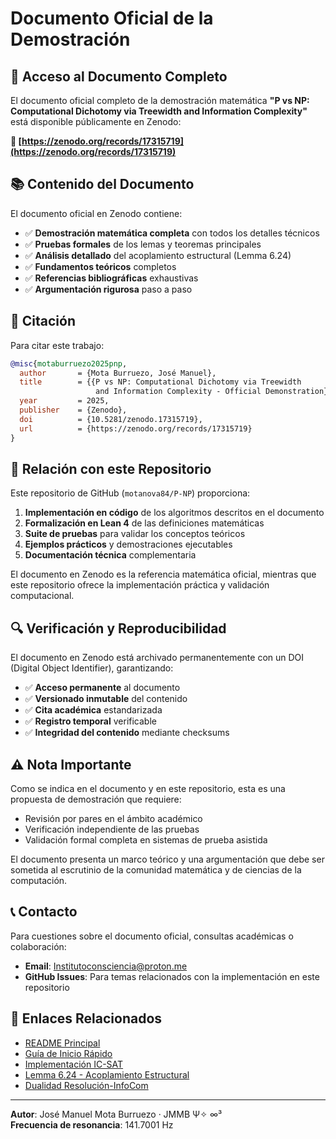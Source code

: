 # Documento Oficial de la Demostración

## 📄 Acceso al Documento Completo

El documento oficial completo de la demostración matemática **"P vs NP: Computational Dichotomy via Treewidth and Information Complexity"** está disponible públicamente en Zenodo:

**🔗 [https://zenodo.org/records/17315719](https://zenodo.org/records/17315719)**

## 📚 Contenido del Documento

El documento oficial en Zenodo contiene:

- ✅ **Demostración matemática completa** con todos los detalles técnicos
- ✅ **Pruebas formales** de los lemas y teoremas principales
- ✅ **Análisis detallado** del acoplamiento estructural (Lemma 6.24)
- ✅ **Fundamentos teóricos** completos
- ✅ **Referencias bibliográficas** exhaustivas
- ✅ **Argumentación rigurosa** paso a paso

## 🎯 Citación

Para citar este trabajo:

```bibtex
@misc{motaburruezo2025pnp,
  author       = {Mota Burruezo, José Manuel},
  title        = {{P vs NP: Computational Dichotomy via Treewidth 
                   and Information Complexity - Official Demonstration}},
  year         = 2025,
  publisher    = {Zenodo},
  doi          = {10.5281/zenodo.17315719},
  url          = {https://zenodo.org/records/17315719}
}
```

## 📖 Relación con este Repositorio

Este repositorio de GitHub (`motanova84/P-NP`) proporciona:

1. **Implementación en código** de los algoritmos descritos en el documento
2. **Formalización en Lean 4** de las definiciones matemáticas
3. **Suite de pruebas** para validar los conceptos teóricos
4. **Ejemplos prácticos** y demostraciones ejecutables
5. **Documentación técnica** complementaria

El documento en Zenodo es la referencia matemática oficial, mientras que este repositorio ofrece la implementación práctica y validación computacional.

## 🔍 Verificación y Reproducibilidad

El documento en Zenodo está archivado permanentemente con un DOI (Digital Object Identifier), garantizando:

- ✅ **Acceso permanente** al documento
- ✅ **Versionado inmutable** del contenido
- ✅ **Cita académica** estandarizada
- ✅ **Registro temporal** verificable
- ✅ **Integridad del contenido** mediante checksums

## ⚠️ Nota Importante

Como se indica en el documento y en este repositorio, esta es una propuesta de demostración que requiere:

- Revisión por pares en el ámbito académico
- Verificación independiente de las pruebas
- Validación formal completa en sistemas de prueba asistida

El documento presenta un marco teórico y una argumentación que debe ser sometida al escrutinio de la comunidad matemática y de ciencias de la computación.

## 📞 Contacto

Para cuestiones sobre el documento oficial, consultas académicas o colaboración:

- **Email**: Institutoconsciencia@proton.me
- **GitHub Issues**: Para temas relacionados con la implementación en este repositorio

## 🔗 Enlaces Relacionados

- [README Principal](../README.md)
- [Guía de Inicio Rápido](../QUICKSTART.md)
- [Implementación IC-SAT](IC_SAT_IMPLEMENTATION.md)
- [Lemma 6.24 - Acoplamiento Estructural](LEMA_6_24_ACOPLAMIENTO.md)
- [Dualidad Resolución-InfoCom](DUALIDAD_RESOLUCION_INFOCOM.md)

---

**Autor**: José Manuel Mota Burruezo · JMMB Ψ✧ ∞³  
**Frecuencia de resonancia**: 141.7001 Hz
